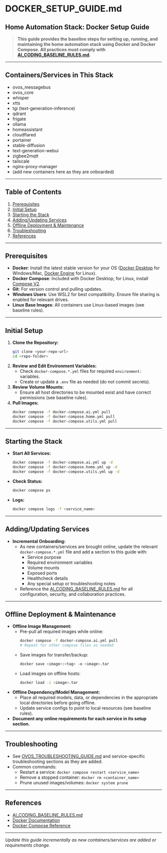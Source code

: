 # DOCKER_SETUP_GUIDE.md

## Home Automation Stack: Docker Setup Guide

> **This guide provides the baseline steps for setting up, running, and maintaining the home automation stack using Docker and Docker Compose. All practices must comply with [AI_CODING_BASELINE_RULES.md](./AI_CODING_BASELINE_RULES.md).**

---

## Containers/Services in This Stack
- ovos_messagebus
- ovos_core
- whisper
- xtts
- tgi (text-generation-inference)
- qdrant
- frigate
- ollama
- homeassistant
- cloudflared
- portainer
- stable-diffusion
- text-generation-webui
- zigbee2mqtt
- tailscale
- nginx-proxy-manager
- (add new containers here as they are onboarded)

---

## Table of Contents
1. [Prerequisites](#prerequisites)
2. [Initial Setup](#initial-setup)
3. [Starting the Stack](#starting-the-stack)
4. [Adding/Updating Services](#addingupdating-services)
5. [Offline Deployment & Maintenance](#offline-deployment--maintenance)
6. [Troubleshooting](#troubleshooting)
7. [References](#references)

---

## Prerequisites
- **Docker**: Install the latest stable version for your OS ([Docker Desktop](https://www.docker.com/products/docker-desktop/) for Windows/Mac, [Docker Engine](https://docs.docker.com/engine/install/) for Linux).
- **Docker Compose**: Included with Docker Desktop; for Linux, install [Compose V2](https://docs.docker.com/compose/install/).
- **Git**: For version control and pulling updates.
- **Windows Users**: Use WSL2 for best compatibility. Ensure file sharing is enabled for relevant drives.
- **Linux Base Images**: All containers use Linux-based images (see baseline rules).

---

## Initial Setup
1. **Clone the Repository:**
   ```sh
   git clone <your-repo-url>
   cd <repo-folder>
   ```
2. **Review and Edit Environment Variables:**
   - Check `docker-compose.*.yml` files for required `environment:` variables.
   - Create or update a `.env` file as needed (do not commit secrets).
3. **Review Volume Mounts:**
   - Ensure all host directories to be mounted exist and have correct permissions (see baseline rules).
4. **Pull Images:**
   ```sh
   docker compose -f docker-compose.ai.yml pull
   docker compose -f docker-compose.home.yml pull
   docker compose -f docker-compose.utils.yml pull
   ```

---

## Starting the Stack
- **Start All Services:**
  ```sh
  docker compose -f docker-compose.ai.yml up -d
  docker compose -f docker-compose.home.yml up -d
  docker compose -f docker-compose.utils.yml up -d
  ```
- **Check Status:**
  ```sh
  docker compose ps
  ```
- **Logs:**
  ```sh
  docker compose logs -f <service_name>
  ```

---

## Adding/Updating Services
- **Incremental Onboarding:**
  - As new containers/services are brought online, update the relevant `docker-compose.*.yml` file and add a section to this guide with:
    - Service purpose
    - Required environment variables
    - Volume mounts
    - Exposed ports
    - Healthcheck details
    - Any special setup or troubleshooting notes
  - Reference the [AI_CODING_BASELINE_RULES.md](./AI_CODING_BASELINE_RULES.md) for all configuration, security, and collaboration practices.

---

## Offline Deployment & Maintenance
- **Offline Image Management:**
  - Pre-pull all required images while online:
    ```sh
    docker compose -f docker-compose.ai.yml pull
    # Repeat for other compose files as needed
    ```
  - Save images for transfer/backup:
    ```sh
    docker save <image>:<tag> -o <image>.tar
    ```
  - Load images on offline hosts:
    ```sh
    docker load -i <image>.tar
    ```
- **Offline Dependency/Model Management:**
  - Place all required models, data, or dependencies in the appropriate local directories before going offline.
  - Update service configs to point to local resources (see baseline rules).
- **Document any online requirements for each service in its setup section.**

---

## Troubleshooting
- See [OVOS_TROUBLESHOOTING_GUIDE.md](./OVOS_TROUBLESHOOTING_GUIDE.md) and service-specific troubleshooting sections as they are added.
- Common commands:
  - Restart a service: `docker compose restart <service_name>`
  - Remove a stopped container: `docker rm <container_name>`
  - Prune unused images/volumes: `docker system prune`

---

## References
- [AI_CODING_BASELINE_RULES.md](./AI_CODING_BASELINE_RULES.md)
- [Docker Documentation](https://docs.docker.com/)
- [Docker Compose Reference](https://docs.docker.com/compose/compose-file/)

---

*Update this guide incrementally as new containers/services are added or requirements change.*
